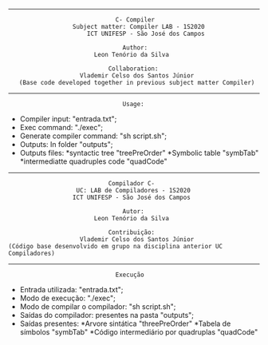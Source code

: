--------------------------------------------------------------------------------
                                  C- Compiler
                      Subject matter: Compiler LAB - 1S2020
                          ICT UNIFESP - São José dos Campos

                                    Author:
                            Leon Tenório da Silva

                                Collaboration:
                        Vlademir Celso dos Santos Júnior
       (Base code developed together in previous subject matter Compiler)


--------------------------------------------------------------------------------
                                    Usage:
- Compiler input: "entrada.txt";
- Exec command: "./exec";
- Generate compiler command: "sh script.sh";
- Outputs: In folder "outputs";
- Outputs files: *syntactic tree "treePreOrder"
                 *Symbolic table "symbTab"
                 *intermediatte quadruples code "quadCode"

--------------------------------------------------------------------------------

                                Compilador C-
                       UC: LAB de Compiladores - 1S2020
                      ICT UNIFESP - São José dos Campos

                                    Autor:
                            Leon Tenório da Silva

                                Contribuição:
                        Vlademir Celso dos Santos Júnior
    (Código base desenvolvido em grupo na disciplina anterior UC Compiladores)

--------------------------------------------------------------------------------
                                  Execução
- Entrada utilizada: "entrada.txt";
- Modo de execução: "./exec";
- Modo de compilar o compilador: "sh script.sh";
- Saídas do compilador: presentes na pasta "outputs";
- Saídas presentes: *Arvore sintática "threePreOrder"
                    *Tabela de símbolos "symbTab"
                    *Código intermediário por quadruplas "quadCode"
